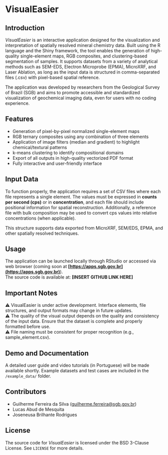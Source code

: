 
# VisualEasier

## Introduction  
*VisualEasier* is an interactive application designed for the visualization and interpretation of spatially resolved mineral chemistry data. Built using the R language and the Shiny framework, the tool enables the generation of high-quality single-element maps, RGB composites, and clustering-based segmentation of samples. It supports datasets from a variety of analytical methods such as SEM-EDS, Electron Microprobe (EPMA), MicroXRF, and Laser Ablation, as long as the input data is structured in comma-separated files (.csv) with pixel-based spatial reference.

The application was developed by researchers from the Geological Survey of Brazil (SGB) and aims to promote accessible and standardized visualization of geochemical imaging data, even for users with no coding experience.

## Features  
- Generation of pixel-by-pixel normalized single-element maps  
- RGB ternary composites using any combination of three elements  
- Application of image filters (median and gradient) to highlight chemical/textural patterns  
- k-means clustering to identify compositional domains  
- Export of all outputs in high-quality vectorized PDF format  
- Fully interactive and user-friendly interface

## Input Data  
To function properly, the application requires a set of CSV files where each file represents a single element. The values must be expressed in **counts per second (cps)** or in **concentration**, and each file should include positional information for spatial reconstruction. Additionally, a reference file with bulk composition may be used to convert cps values into relative concentrations (when applicable).  

This structure supports data exported from MicroXRF, SEM/EDS, EPMA, and other spatially resolved techniques.

## Usage  
The application can be launched locally through RStudio or accessed via web browser (coming soon at **[https://apps.sgb.gov.br](https://apps.sgb.gov.br)**).  
The source code is available at: **[INSERT GITHUB LINK HERE]**

## Important Notes  
⚠️ VisualEasier is under active development. Interface elements, file structures, and output formats may change in future updates.  
⚠️ The quality of the visual output depends on the quality and consistency of the input data. Ensure that the dataset is complete and properly formatted before use.  
⚠️ File naming must be consistent for proper recognition (e.g., sample_element.csv).  

## Demo and Documentation  
A detailed user guide and video tutorials (in Portuguese) will be made available shortly. Example datasets and test cases are included in the `/example_data/` folder.

## Contributors  
- Guilherme Ferreira da Silva (guilherme.ferreira@sgb.gov.br)  
- Lucas Abud de Mesquita  
- Joseneusa Brilhante Rodrigues  

## License  
The source code for *VisualEasier* is licensed under the BSD 3-Clause License. See `LICENSE` for more details.
